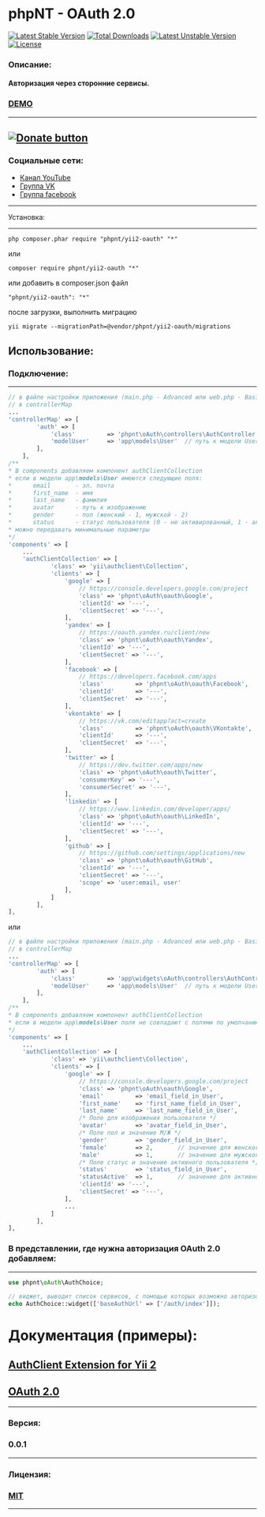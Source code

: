 phpNT - OAuth 2.0
================================
[![Latest Stable Version](https://poser.pugx.org/phpnt/yii2-oauth/v/stable)](https://packagist.org/packages/phpnt/yii2-oauth) [![Total Downloads](https://poser.pugx.org/phpnt/yii2-oauth/downloads)](https://packagist.org/packages/phpnt/yii2-oauth) [![Latest Unstable Version](https://poser.pugx.org/phpnt/yii2-oauth/v/unstable)](https://packagist.org/packages/phpnt/yii2-oauth) [![License](https://poser.pugx.org/phpnt/yii2-oauth/license)](https://packagist.org/packages/phpnt/yii2-oauth)
### Описание:
#### Авторизация через сторонние сервисы.

### [DEMO](http://phpnt.com/user/login)

------------
[![Donate button](https://www.paypal.com/en_US/i/btn/btn_donate_LG.gif)](http://phpnt.com/donate/index)
------------

### Социальные сети:
 - [Канал YouTube](https://www.youtube.com/c/phpnt)
 - [Группа VK](https://vk.com/phpnt)
 - [Группа facebook](https://www.facebook.com/Phpnt-595851240515413/)

------------

Установка:

------------

```
php composer.phar require "phpnt/yii2-oauth" "*"
```
или

```
composer require phpnt/yii2-oauth "*"
```

или добавить в composer.json файл

```
"phpnt/yii2-oauth": "*"
```
после загрузки, выполнить миграцию
```
yii migrate --migrationPath=@vendor/phpnt/yii2-oauth/migrations
```
## Использование:
### Подключение:
------------
```php
// в файле настройки приложения (main.php - Advanced или web.php - Basic) 
// в controllerMap
...
'controllerMap' => [
        'auth' => [
            'class'         => 'phpnt\oAuth\controllers\AuthController',
            'modelUser'     => 'app\models\User'  // путь к модели User      
        ],
    ],
/**
* В components добавляем компонент authClientCollection
* если в модели app\models\User имеются следующие поля:
*      email       - эл. почта
*      first_name  - имя
*      last_name   - фамилия
*      avatar      - путь к изображению
*      gender      - пол (женский - 1, мужской - 2)
*      status      - статус пользователя (0 - не активированный, 1 - активированный (используется только этот параметр, 2 - заблокированный))
* можно передавать минимальные параметры
*/
'components' => [
    ...
    'authClientCollection' => [
            'class' => 'yii\authclient\Collection',
            'clients' => [
                'google' => [
                    // https://console.developers.google.com/project
                    'class' => 'phpnt\oAuth\oauth\Google',
                    'clientId' => '---',
                    'clientSecret' => '---',
                ],
                'yandex' => [
                    // https://oauth.yandex.ru/client/new
                    'class' => 'phpnt\oAuth\oauth\Yandex',
                    'clientId' => '---',
                    'clientSecret' => '---',
                ],
                'facebook' => [
                    // https://developers.facebook.com/apps
                    'class'         => 'phpnt\oAuth\oauth\Facebook',
                    'clientId'      => '---',
                    'clientSecret'  => '---',
                ],
                'vkontakte' => [
                    // https://vk.com/editapp?act=create
                    'class'         => 'phpnt\oAuth\oauth\VKontakte',
                    'clientId'      => '---',
                    'clientSecret'  => '---',
                ],
                'twitter' => [
                    // https://dev.twitter.com/apps/new
                    'class' => 'phpnt\oAuth\oauth\Twitter',
                    'consumerKey' => '---',
                    'consumerSecret' => '---',
                ],
                'linkedin' => [
                    // https://www.linkedin.com/developer/apps/
                    'class' => 'phpnt\oAuth\oauth\LinkedIn',
                    'clientId' => '---',
                    'clientSecret' => '---',
                ],
                'github' => [
                    // https://github.com/settings/applications/new
                    'class' => 'phpnt\oAuth\oauth\GitHub',
                    'clientId' => '---',
                    'clientSecret' => '---',
                    'scope' => 'user:email, user'
                ],
            ]
        ],
],
```
или
```php
// в файле настройки приложения (main.php - Advanced или web.php - Basic) 
// в controllerMap
...
'controllerMap' => [
        'auth' => [
            'class'         => 'app\widgets\oAuth\controllers\AuthController',
            'modelUser'     => 'app\models\User'  // путь к модели User      
        ],
    ],
/**
* В components добавляем компонент authClientCollection
* если в модели app\models\User поля не совпадают с полями по умолчанию, указываем их вручную с доп. параметрами:
*/
'components' => [
    ...
    'authClientCollection' => [
            'class' => 'yii\authclient\Collection',
            'clients' => [
                'google' => [
                    // https://console.developers.google.com/project
                    'class' => 'phpnt\oAuth\oauth\Google',
                    'email'         => 'email_field_in_User',
                    'first_name'    => 'first_name_field_in_User',
                    'last_name'     => 'last_name_field_in_User',
                    /* Поле для изображения пользователя */
                    'avatar'        => 'avatar_field_in_User',
                    /* Поле пол и значение М/Ж */
                    'gender'        => 'gender_field_in_User',
                    'female'        => 2,       // значение для женского пола
                    'male'          => 1,       // значение для мужского пола
                    /* Поле статус и значение активного пользователя */
                    'status'        => 'status_field_in_User',
                    'statusActive'  => 1,       // значение для активного пользователя
                    'clientId' => '---',
                    'clientSecret' => '---',
                ],
                ...
            ]
        ],
],
```

### В представлении, где нужна авторизация OAuth 2.0 добавляем:
------------
```php
use phpnt\oAuth\AuthChoice;

// виджет, выводит список сервисов, с помощью которых возможно авторизоваться
echo AuthChoice::widget(['baseAuthUrl' => ['/auth/index']]);
```
# Документация (примеры):
## [AuthClient Extension for Yii 2](http://www.yiiframework.com/doc-2.0/ext-authclient-index.html)
## [OAuth 2.0](http://oauth.net/2/)
------------
### Версия:
### 0.0.1
------------
### Лицензия:
### [MIT](https://ru.wikipedia.org/wiki/%D0%9B%D0%B8%D1%86%D0%B5%D0%BD%D0%B7%D0%B8%D1%8F_MIT)
------------
